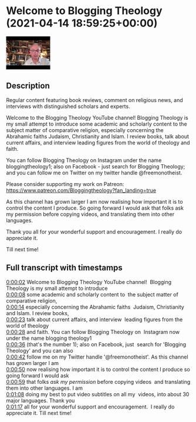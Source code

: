 # Welcome to Blogging Theology (2021-04-14 18:59:25+00:00)

![alt Welcome to Blogging Theology](wlU3hDC1u1U.jpg "Welcome to Blogging Theology")

## Description

Regular content featuring book reviews, comment on religious news, and interviews with distinguished scholars and experts. 

Welcome to the Blogging Theology YouTube channel! Blogging Theology is my small attempt to introduce some academic and scholarly content to the subject matter of comparative religion, especially concerning the Abrahamic faiths Judaism, Christianity and Islam. I review books, talk about current affairs, and interview leading figures from the world of theology and faith.

You can follow Blogging Theology on Instagram under the name bloggingtheology1; also on Facebook - just search for Blogging Theology; and you can follow me on Twitter on my twitter handle @freemonotheist.

Please consider supporting my work on Patreon: https://www.patreon.com/Bloggingtheology?fan_landing=true

As this channel has grown larger I am now realising how important it is to control the content I produce. So going forward I would ask that folks ask my permission before copying videos, and translating them into other languages.

Thank you all for your wonderful support and encouragement. I really do appreciate it.

Till next time!



## Full transcript with timestamps

[0:00:02](https://youtu.be/wlU3hDC1u1U?t=2) Welcome to Blogging Theology YouTube channel! 
Blogging Theology is my small attempt to introduce    
[0:00:08](https://youtu.be/wlU3hDC1u1U?t=8) some academic and scholarly content to 
the subject matter of comparative religion,    
[0:00:14](https://youtu.be/wlU3hDC1u1U?t=14) especially concerning the Abrahamic faiths 
Judaism, Christianity and Islam. I review books,    
[0:00:23](https://youtu.be/wlU3hDC1u1U?t=23) talk about current affairs, and interview 
leading figures from the world of theology    
[0:00:28](https://youtu.be/wlU3hDC1u1U?t=28) and faith. You can follow Blogging Theology on 
Instagram now under the name blogging theology1    
[0:00:36](https://youtu.be/wlU3hDC1u1U?t=36) (that's the number 1); also on Facebook, just 
search for 'Blogging Theology' and you can also    
[0:00:42](https://youtu.be/wlU3hDC1u1U?t=42) follow me on my Twitter handle '@freemonotheist'. As this channel has grown larger I am    
[0:00:50](https://youtu.be/wlU3hDC1u1U?t=50) now realising how important it is to control the content I produce so going forward I would ask    
[0:00:59](https://youtu.be/wlU3hDC1u1U?t=59) that folks *ask my permission* before copying videos 
and translating them into other languages. I am    
[0:01:08](https://youtu.be/wlU3hDC1u1U?t=68) doing my best to put video subtitles on all my 
videos, into about 30 major languages. Thank you    
[0:01:17](https://youtu.be/wlU3hDC1u1U?t=77) all for your wonderful support and encouragement. 
I really do appreciate it. Till next time!  
